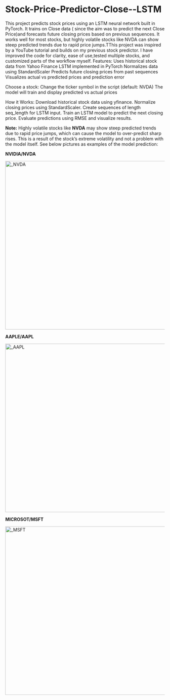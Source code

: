 # Stock-Price-Predictor-Close--LSTM
This project predicts stock prices using an LSTM neural network built in PyTorch. It trains on Close data ( since the aim was to predict the next Close Price)and forecasts future closing prices based on previous sequences. It works well for most stocks, but highly volatile stocks like NVDA can show steep predicted trends due to rapid price jumps.TThis project was inspired by a YouTube tutorial and builds on my previous stock predictor. I have improved the code for clarity, ease of use,tested multiple stocks, and customized parts of the workflow myself.
Features:
  Uses historical stock data from Yahoo Finance
  LSTM implemented in PyTorch
  Normalizes data using StandardScaler
  Predicts future closing prices from past sequences
  Visualizes actual vs predicted prices and prediction error

Choose a stock:
  Change the ticker symbol in the script (default: NVDA)
  The model will train and display predicted vs actual prices  

How it Works:
  Download historical stock data using yfinance.
  Normalize closing prices using StandardScaler.
  Create sequences of length seq_length for LSTM input.
  Train an LSTM model to predict the next closing price.
  Evaluate predictions using RMSE and visualize results.  

**Note:** Highly volatile stocks like **NVDA** may show steep predicted trends due to rapid price jumps, which can cause the model to over-predict sharp rises. This is a result of the stock’s extreme volatility and not a problem with the model itself. See below pictures as examples of the model prediction:

**NVIDIA/NVDA**

<img width="800" height="533" alt="_NVDA" src="https://github.com/user-attachments/assets/1b78a2f0-ae2c-4baa-bd49-3a9ca4e85679" />


**AAPLE/AAPL**

<img width="800" height="533" alt="_AAPL" src="https://github.com/user-attachments/assets/571cb971-86ef-4a15-9e81-e924b276d560" />


**MICROSOT/MSFT**

<img width="800" height="533" alt="_MSFT" src="https://github.com/user-attachments/assets/50756047-c241-4a02-a818-b5db4a2c4da8" />



